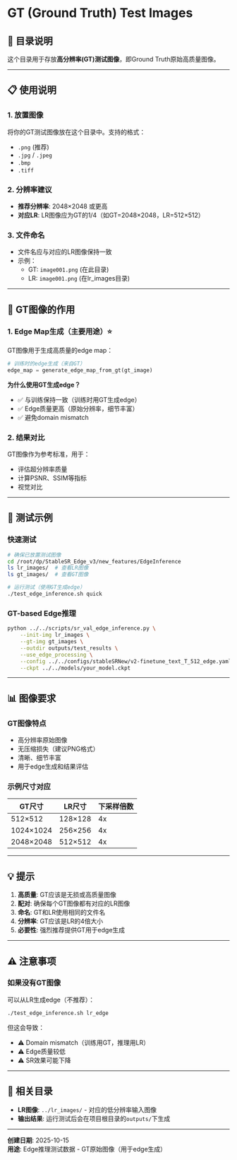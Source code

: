 # GT (Ground Truth) Test Images

## 📁 目录说明

这个目录用于存放**高分辨率(GT)测试图像**，即Ground Truth原始高质量图像。

---

## 📋 使用说明

### 1. 放置图像

将你的GT测试图像放在这个目录中。支持的格式：
- `.png` (推荐)
- `.jpg` / `.jpeg`
- `.bmp`
- `.tiff`

### 2. 分辨率建议

- **推荐分辨率**: 2048×2048 或更高
- **对应LR**: LR图像应为GT的1/4（如GT=2048×2048，LR=512×512）

### 3. 文件命名

- 文件名应与对应的LR图像保持一致
- 示例：
  - GT: `image001.png` (在此目录)
  - LR: `image001.png` (在lr_images目录)

---

## 🎯 GT图像的作用

### 1. Edge Map生成（主要用途）⭐

GT图像用于生成高质量的edge map：
```python
# 训练时的edge生成（来自GT）
edge_map = generate_edge_map_from_gt(gt_image)
```

**为什么使用GT生成edge？**
- ✅ 与训练保持一致（训练时用GT生成edge）
- ✅ Edge质量更高（原始分辨率，细节丰富）
- ✅ 避免domain mismatch

### 2. 结果对比

GT图像作为参考标准，用于：
- 评估超分辨率质量
- 计算PSNR、SSIM等指标
- 视觉对比

---

## 🧪 测试示例

### 快速测试
```bash
# 确保已放置测试图像
cd /root/dp/StableSR_Edge_v3/new_features/EdgeInference
ls lr_images/  # 查看LR图像
ls gt_images/  # 查看GT图像

# 运行测试（使用GT生成edge）
./test_edge_inference.sh quick
```

### GT-based Edge推理
```bash
python ../../scripts/sr_val_edge_inference.py \
    --init-img lr_images \
    --gt-img gt_images \
    --outdir outputs/test_results \
    --use_edge_processing \
    --config ../../configs/stableSRNew/v2-finetune_text_T_512_edge.yaml \
    --ckpt ../../models/your_model.ckpt
```

---

## 📊 图像要求

### GT图像特点
- 高分辨率原始图像
- 无压缩损失（建议PNG格式）
- 清晰、细节丰富
- 用于edge生成和结果评估

### 示例尺寸对应
| GT尺寸 | LR尺寸 | 下采样倍数 |
|--------|--------|------------|
| 512×512 | 128×128 | 4x |
| 1024×1024 | 256×256 | 4x |
| 2048×2048 | 512×512 | 4x |

---

## 💡 提示

1. **高质量**: GT应该是无损或高质量图像
2. **配对**: 确保每个GT图像都有对应的LR图像
3. **命名**: GT和LR使用相同的文件名
4. **分辨率**: GT应该是LR的4倍大小
5. **必要性**: 强烈推荐提供GT用于edge生成

---

## ⚠️ 注意事项

### 如果没有GT图像

可以从LR生成edge（不推荐）：
```bash
./test_edge_inference.sh lr_edge
```

但这会导致：
- ⚠️ Domain mismatch（训练用GT，推理用LR）
- ⚠️ Edge质量较低
- ⚠️ SR效果可能下降

---

## 🔗 相关目录

- **LR图像**: `../lr_images/` - 对应的低分辨率输入图像
- **输出结果**: 运行测试后会在项目根目录的`outputs/`下生成

---

**创建日期**: 2025-10-15  
**用途**: Edge推理测试数据 - GT原始图像（用于edge生成）

